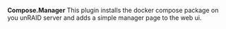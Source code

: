 **Compose.Manager**
This plugin installs the docker compose package on you unRAID server and adds a simple manager page to the web ui.